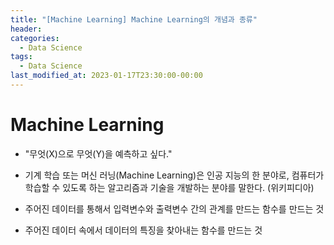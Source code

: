 ```yaml
---
title: "[Machine Learning] Machine Learning의 개념과 종류"
header: 
categories:
  - Data Science
tags:
  - Data Science
last_modified_at: 2023-01-17T23:30:00-00:00
---
```


# Machine Learning

- "무엇(X)으로 무엇(Y)을 예측하고 싶다."
- 기계 학습 또는 머신 러닝(Machine Learning)은 인공 지능의 한 분야로, 컴퓨터가 학습할 수 있도록 하는 알고리즘과 기술을 개발하는 분야를 말한다. (위키피디아)


- 주어진 데이터를 통해서 입력변수와 출력변수 간의 관계를 만드는 함수를 만드는 것
- 주어진 데이터 속에서 데이터의 특징을 찾아내는 함수를 만드는 것